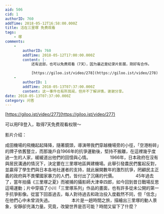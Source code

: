 ```yaml
---
aid: 506
cid: 1
authorID: 760
addTime: 2018-05-12T16:58:00.000Z
title: 活在三里塚 免费观看
tags:
    - 塚
comments:
    -
        authorID: 760
        addTime: 2018-05-12T17:00:00.000Z
        content: |-
            还有这部，也可以免费观看（7天），因为最近是纪录片影展，刚好有合作。

            [https://giloo.ist/video/278](https://giloo.ist/video/278)
    -
        authorID: 1
        addTime: 2018-05-13T07:37:00.000Z
        content: 这一事件也有所耳闻，但并不了解详情，谢谢分享。
date: 2018-05-13T07:37:00.000Z
category: 问答
---
```


[https://giloo.ist/video/277](https://giloo.ist/video/277)

可以用FB登入，取得7天免费观看权限～

影片介绍：

成田機場的飛機起起降降，隨著鏡頭，導演帶我們穿越機場旁的小徑，「空港粉碎」的牌子依舊豎立，而那幾戶自1966年的抗爭運動後，堅持不搬離，在這裡幾乎度過一生的人家，緩緩道出他們的回憶與心情。 　　 　　1966年，日本政府在沒有與居民溝通的情況下，決定要在三里塚地區興建機場。此舉引發農民們奮起反對，並贏得了學生們與日本各地社運者的支持，就此展開數年的激烈抗爭，罔顧民主正義的政府與不畏懼國家暴力的人們，皆付出了沉痛的代價。 　　 　　45年過去了，當年拍攝《三里塚之夏》而被捕的攝影師大津幸四郎，如今回到昔日戰場反思這場運動；片中穿插了小川「三里塚系列」作品的畫面，也有許多從未公開的第一手抗爭影像。從當下回首過去，每人對待過去和政治投入度截然不同，但「信念」在他們心中未曾消失過。 　　 　　本片是一趟時間之旅，描繪出三里塚的動人景象，安靜卻充滿力量。究竟，改變世界是否可能？時間又留下了什麼？
